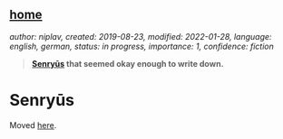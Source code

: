[home](./index.md)
------------------

*author: niplav, created: 2019-08-23, modified: 2022-01-28, language: english, german, status: in progress, importance: 1, confidence: fiction*

> __[Senryūs](https://en.wikipedia.org/wiki/Senry%C5%AB) that seemed okay enough to write down.__

Senryūs
========

Moved [here](./microfiction.html#Senry).

